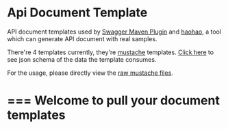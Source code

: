 Api Document Template
================

API document templates used by [Swagger Maven Plugin](https://github.com/kongchen/swagger-maven-plugin) and
[haohao](https://github.com/kongchen/haohao), a tool which can generate API document with real samples.

There're 4 templates currently, they're [mustache](http://mustache.github.io/) templates. [Click here](https://github.com/kongchen/api-doc-template/blob/master/template-schema-1.1.json) to see json schema of the data the template consumes.

For the usage, please directly view the [raw mustache files](https://github.com/kongchen/api-doc-template/tree/master/v1.1).

===
**Welcome to pull your document templates**
===
